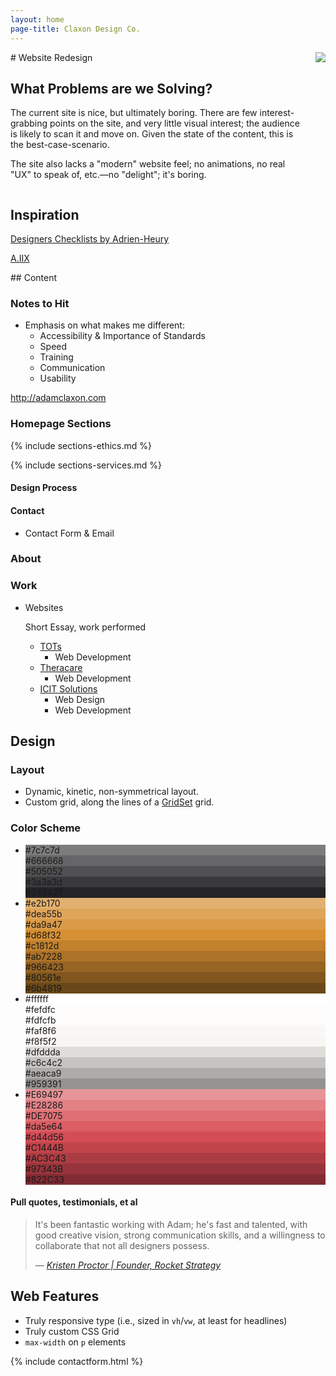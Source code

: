 ```yaml
---
layout: home
page-title: Claxon Design Co.
---
```


<section markdown="1"> 

<div aria-hidden="true" class="section-title" data-section-title="Introduction"></div>  

<div class="columns columns-2" markdown="1">

<div markdown="1" class="with-aside">
# Website Redesign  

## What Problems are we Solving?  

The current site is nice, but ultimately boring. There are few interest-grabbing points on the site, and very little visual interest; the audience is likely to scan it and move on. Given the state of the content, this is the best-case-scenario.  

The site also lacks a "modern" website feel; no animations, no real "UX" to speak of, etc.—no "delight"; it's boring.  

</div>
  <div class="aside">
    <img src="http://endangered.photo/400/300">
  </div>
</div>
</section>  

<section class="light" markdown="1">  
<div aria-hidden="true" class="section-title" data-section-title="Inspiration"></div>  
<div data-aos="fade-up" markdown="1">

## Inspiration   

[Designers Checklists by Adrien-Heury](http://adrien-heury.net/designers-checklists/)

[A.IIX](https://cdn.dribbble.com/users/388811/screenshots/3884812/attachments/883129/4_1.jpg)  

</div>
</section>  

<section class="dark" markdown="1">  

<div aria-hidden="true" class="section-title" data-section-title="Content"></div>  
<div data-aos="fade-up" markdown="1">
## Content  

### Notes to Hit  

- Emphasis on what makes me different:
	- Accessibility & Importance of Standards  
	- Speed  
	- Training  
	- Communication  
	- Usability  

<http://adamclaxon.com>

### Homepage Sections  


{% include sections-ethics.md %}

{% include sections-services.md %}

#### Design Process  

#### Contact  

- Contact Form & Email

### About  
### Work  

- Websites  

	Short Essay, work performed  

	- [TOTs](http://totsindy.com)  
		- Web Development  
	- [Theracare](http://theracareinc.com)  
		- Web Development  
	- [ICIT Solutions](http://icitsolutions.com)  
		- Web Design  
		- Web Development  
</div>
</section>

<section class="has-background" markdown="1" style="background-image: url(/assets/images/flowers.jpg); background-size: cover;">  

<div aria-hidden="true" class="section-title" data-section-title="Design"></div>  

## Design   

### Layout  

- Dynamic, kinetic, non-symmetrical layout.  
- Custom grid, along the lines of a [GridSet](https://gridsetapp.com) grid.  

### Color Scheme  

- <div class="color-block-variations"><div class="color-block" style="background-color: #7c7c7d;">#7c7c7d</div><div class="color-block" style="background-color: #666668;">#666668</div><div class="color-block" style="background-color: #505052;">#505052</div><div class="color-block" style="background-color: #3a3a3d;">#3a3a3d</div></div><div class="color-block" style="background-color: #242427;">#242427</div>
- <div class="color-block-variations"><div class="color-block light" style="background-color: #e2b170;">#e2b170</div><div class="color-block light" style="background-color: #dea55b;">#dea55b</div><div class="color-block light" style="background-color: #da9a47;">#da9a47</div><div class="color-block light" style="background-color: #d68f32;">#d68f32</div></div><div class="color-block" style="background-color: #c1812d;">#c1812d</div><div class="color-block-variations"><div class="color-block" style="background-color: #ab7228;">#ab7228</div><div class="color-block" style="background-color: #966423;">#966423</div><div class="color-block" style="background-color: #80561e;">#80561e</div><div class="color-block" style="background-color: #6b4819;">#6b4819</div></div>
- <div class="color-block-variations"><div class="color-block light" style="background-color: #ffffff;">#ffffff</div><div class="color-block light" style="background-color: #fefdfc;">#fefdfc</div><div class="color-block light" style="background-color: #fdfcfb;">#fdfcfb</div><div class="color-block light" style="background-color: #faf8f6;">#faf8f6</div></div><div class="color-block light" style="background-color: #f8f5f2;">#f8f5f2</div><div class="color-block-variations"><div class="color-block light" style="background-color: #dfddda;">#dfddda</div><div class="color-block light" style="background-color: #c6c4c2;">#c6c4c2</div><div class="color-block" style="background-color: #aeaca9;">#aeaca9</div><div class="color-block" style="background-color: #959391;">#959391</div></div>
- <div class="color-block-variations"><div class="color-block light" style="background-color: #E69497;">#E69497</div><div class="color-block light" style="background-color: #E28286;">#E28286</div><div class="color-block light" style="background-color: #DE7075;">#DE7075</div><div class="color-block light" style="background-color: #da5e64;">#da5e64</div></div><div class="color-block" style="background-color: #d44d56;">#d44d56</div><div class="color-block-variations"><div class="color-block" style="background-color: #C1444B;">#C1444B</div><div class="color-block" style="background-color: #AC3C43;">#AC3C43</div><div class="color-block" style="background-color: #97343B;">#97343B</div><div class="color-block" style="background-color: #822C33;">#822C33</div></div>  

#### Pull quotes, testimonials, et al

<blockquote class="pull-quote"><p>It's been fantastic working with Adam; he's fast and talented, with good creative vision, strong communication skills, and a willingness to collaborate that not all designers&nbsp;possess.</p><footer>— <cite><a href="http://www.rocket-strategy.com">Kristen Proctor | Founder, Rocket Strategy</a></cite></footer></blockquote>  

</section>  

<section class="light" markdown="1">  

<div aria-hidden="true" class="section-title" data-section-title="Development"></div>  

## Web Features  

- Truly responsive type (i.e., sized in `vh`/`vw`, at least for headlines)
- Truly custom <abbr>CSS</abbr> Grid  
- `max-width` on `p` elements  

</section>

<section>
<div aria-hidden="true" class="section-title" data-section-title="Contact"></div>  
  {% include contactform.html %}
</section>

